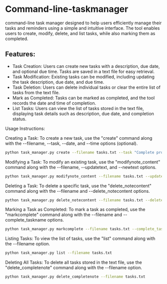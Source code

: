 # Command-line-taskmanager
 command-line task manager designed to help users efficiently manage their tasks and reminders using a simple and intuitive interface. The tool enables users to create, modify, delete, and list tasks, while also marking them as completed. 

## Features:

* Task Creation: Users can create new tasks with a description, due date, and optional due time. Tasks are saved in a text file for easy retrieval.
* Task Modification: Existing tasks can be modified, including updating the task description, due date, and due time.
* Task Deletion: Users can delete individual tasks or clear the entire list of tasks from the text file.
* Mark as Completed: Tasks can be marked as completed, and the tool records the date and time of completion.
* List Tasks: Users can view the list of tasks stored in the text file, displaying task details such as description, due date, and completion status.

Usage Instructions:

Creating a Task: To create a new task, use the "create" command along with the --filename, --task, --date, and --time options (optional).
```bash
python task_manager.py create --filename tasks.txt --task "Complete project" --date 2023-09-01 --time 1500
```
Modifying a Task: To modify an existing task, use the "modifynote_content" command along with the --filename, --updatetext, and --newtext options.
```bash
python task_manager.py modifynote_content --filename tasks.txt --updatetext "Complete project" --newtext "Review project documentation"
```
Deleting a Task: To delete a specific task, use the "delete_notecontent" command along with the --filename and --delete_notecontent options.
```bash
python task_manager.py delete_notecontent --filename tasks.txt --delete_notecontent "Review project documentation"
```
Marking a Task as Completed: To mark a task as completed, use the "markcomplete" command along with the --filename and --complete_taskname options.
```bash
python task_manager.py markcomplete --filename tasks.txt --complete_taskname "Complete project"
```
Listing Tasks: To view the list of tasks, use the "list" command along with the --filename option.
```bash
python task_manager.py list --filename tasks.txt
```
Deleting All Tasks: To delete all tasks stored in the text file, use the "delete_completenote" command along with the --filename option.
```bash
python task_manager.py delete_completenote --filename tasks.txt
```
